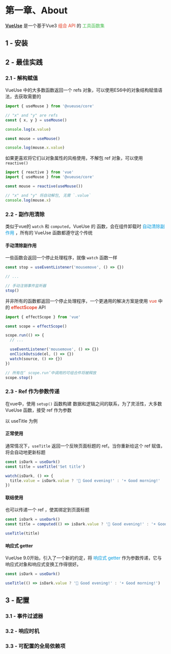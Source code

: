 # 第一章、About

 <span style="color: #e3371e; font-weight: 600">[VueUse](https://vueuse.org/)</span>  是一个基于Vue3 <span style="color: #e3371e">组合 API</span> 的 <span style="color: #49bf51">工具函数集</span> 



## 1 - 安装



## 2 - 最佳实践

### 2.1 - 解构赋值

VueUse 中的大多数函数返回一个 refs 对象，可以使用ES6中的对象结构赋值语法，去获取需要的

```js
import { useMouse } from '@vueuse/core'

// "x" and "y" are refs
const { x, y } = useMouse()

console.log(x.value)

const mouse = useMouse()

console.log(mouse.x.value)
```



如果更喜欢将它们以对象属性的风格使用，不解包 ref 对象，可以使用 `reactive()` 

```js
import { reactive } from 'vue'
import { useMouse } from '@vueuse/core'

const mouse = reactive(useMouse())

// "x" and "y" 将自动解包, 无需 `.value`
console.log(mouse.x)
```



### 2.2 - 副作用清除

类似于vue的 `watch` 和 `computed`，VueUse 的 函数，会在组件卸载时 <span style="color: #0099dd">自动清除副作用</span> ，所有的 VueUse 函数都遵守这个传统



#### 手动清除副作用

一些函数会返回一个停止处理程序，就像 `watch` 函数一样

```js
const stop = useEventListener('mousemove', () => {})

// ...

// 手动注销事件监听器
stop()
```



并非所有的函数都返回一个停止处理程序，一个更通用的解决方案是使用 <span style="color: #e3371e">vue</span> 中的 <span style="color: #e3371e; font-weight: 600">effectScope</span> API

```js
import { effectScope } from 'vue'

const scope = effectScope()

scope.run(() => {
  // ...

  useEventListener('mousemove', () => {})
  onClickOutside(el, () => {})
  watch(source, () => {})
})

// 所有在‘ scope.run’中调用的可组合件将被释放
scope.stop()
```



### 2.3 - Ref 作为参数传递

在vue中，使用 `setup()` 函数构建 数据和逻辑之间的联系，为了灵活性，大多数 VueUse 函数，接受 ref 作为参数



以 useTitle 为例

#### 正常使用

通常情况下，`useTitle` 返回一个反映页面标题的 ref。当你重新给这个 ref 赋值，将会自动地更新标题

```js
const isDark = useDark()
const title = useTitle('Set title')

watch(isDark, () => {
  title.value = isDark.value ? '🌙 Good evening!' : '☀️ Good morning!'
})
```



#### 联结使用

也可以传递一个  ref ，使其绑定到页面标题

```js
const isDark = useDark()
const title = computed(() => isDark.value ? '🌙 Good evening!' : '☀️ Good morning!')

useTitle(title)
```



#### 响应式 getter

VueUse 9.0开始，引入了一个新的约定，将 <span style="color: #0099dd">响应式 getter</span> 作为参数传递，它与响应式对象和响应式变换工作得很好。

```js
const isDark = useDark()

useTitle(() => isDark.value ? '🌙 Good evening!' : '☀️ Good morning!')
```



## 3 - 配置

### 3.1 - 事件过滤器



### 3.2 - 响应时机



### 3.3 - 可配置的全局依赖项